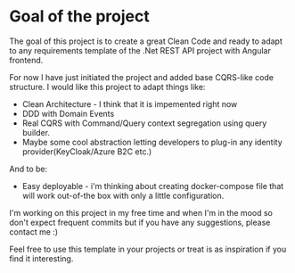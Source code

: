 # Goal of the project

The goal of this project is to create a great Clean Code and ready to adapt to any requirements template of the .Net REST API project with Angular frontend.

For now I have just initiated the project and added base CQRS-like code structure. I would like this project to adapt things like:
- Clean Architecture - I think that it is impemented right now
- DDD with Domain Events
- Real CQRS with Command/Query context segregation using query builder.
- Maybe some cool abstraction letting developers to plug-in any identity provider(KeyCloak/Azure B2C etc.)
  
And to be:

- Easy deployable - i'm thinking about creating docker-compose file that will work out-of-the box with only a little configuration.
  

I'm working on this project in my free time and when I'm in the mood so don't expect frequent commits but if you have any suggestions, please contact me :)

Feel free to use this template in your projects or treat is as inspiration if you find it interesting.
